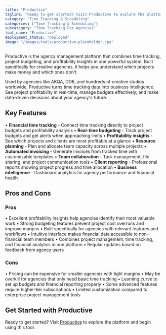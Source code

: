 ```yaml
---
title: "Productive"
tagline: "Ready to get started? Visit Productive to explore the platform and begin usin..."
category: "Time Tracking & Scheduling"
categories: ["Time Tracking & Scheduling"]
subcategory: "Time Tracking For Agencies"
tool_name: "Productive"
deployment_status: "deployed"
image: "/images/tools/productive-placeholder.jpg"
---
```

Productive is the agency management platform that combines time tracking, project budgeting, and profitability insights in one powerful system. Built specifically for creative agencies, it helps you understand which projects make money and which ones don't.

Used by agencies like AKQA, DDB, and hundreds of creative studios worldwide, Productive turns time tracking data into business intelligence. See project profitability in real-time, manage budgets effectively, and make data-driven decisions about your agency's future.

## Key Features

• **Financial time tracking** - Connect time tracking directly to project budgets and profitability analysis
• **Real-time budgeting** - Track project budgets and get alerts when approaching limits
• **Profitability insights** - See which projects and clients are most profitable at a glance
• **Resource planning** - Plan and allocate team capacity across multiple projects
• **Automated invoicing** - Generate invoices from tracked time with customizable templates
• **Team collaboration** - Task management, file sharing, and project communication tools
• **Client reporting** - Professional reports showing project progress and time allocation
• **Business intelligence** - Dashboard analytics for agency performance and financial health

## Pros and Cons

### Pros
• Excellent profitability insights help agencies identify their most valuable work
• Strong budgeting features prevent project cost overruns and improve margins
• Built specifically for agencies with relevant features and workflows
• Intuitive interface makes financial data accessible to non-financial team members
• Combines project management, time tracking, and financial analytics in one platform
• Regular updates based on feedback from agency users

### Cons
• Pricing can be expensive for smaller agencies with tight margins
• May be overkill for agencies that only need basic time tracking
• Learning curve to set up budgets and financial reporting properly
• Some advanced features require higher-tier subscriptions
• Limited customization compared to enterprise project management tools

## Get Started with Productive

Ready to get started? Visit [Productive](https://productive.io) to explore the platform and begin using this tool.
